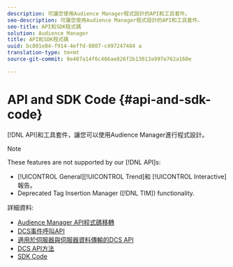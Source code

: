 ```yaml
---
description: 可讓您使用Audience Manager程式設計的API和工具套件。
seo-description: 可讓您使用Audience Manager程式設計的API和工具套件。
seo-title: API和SDK程式碼
solution: Audience Manager
title: API和SDK程式碼
uuid: bc801e84-f914-4effd-8807-c497247484 a
translation-type: tm+mt
source-git-commit: 9e407a14f6c466ae826f2b13013a997e762a160e

---
```



# API and SDK Code {#api-and-sdk-code}

[!DNL API]和工具套件，讓您可以使用Audience Manager進行程式設計。

>[!NOTE]
>
>These features are not supported by our [!DNL API]s:
>
>* [!UICONTROL General][!UICONTROL Trend]和 [!UICONTROL Interactive] 報告。
>* Deprecated Tag Insertion Manager ([!DNL TIM]) functionality.


詳細資料:

* [Audience Manager API程式碼移轉](api-swagger-migration.md)
* [DCS事件呼叫API](dcs-intro/dcs-event-calls/dcs-event-calls.md)
* [適用於伺服器與伺服器資料傳輸的DCS API](dcs-intro/dcs-s2s/dcs-s2s.md)
* [DCS API方法](dcs-intro/dcs-api-reference/dcs-api-methods.md)
* [SDK Code](/help/using/api/aam-sdk.md)
